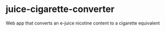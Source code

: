 # juice-cigarette-converter
Web app that converts an e-juice nicotine content to a cigarette equivalent
